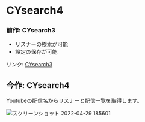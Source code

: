 # CYsearch4

### 前作: CYsearch3
- リスナーの検索が可能
- 設定の保存が可能

リンク: [CYsearch3](https://github.com/zgra-mf/CYsearch3)


## 今作: CYsearch4
Youtubeの配信名からリスナーと配信一覧を取得します。

![スクリーンショット 2022-04-29 185601](https://user-images.githubusercontent.com/94283685/165923499-bd7ba2a7-0f53-41ba-8a57-c4c7e3a43f59.png)
